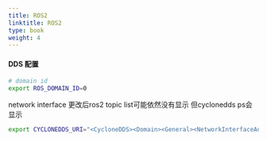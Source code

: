 ```yaml
---
title: ROS2
linktitle: ROS2
type: book
weight: 4
---
```


#### DDS 配置

```bash
# domain id
export ROS_DOMAIN_ID=0
```

network interface
更改后ros2 topic list可能依然没有显示
但cyclonedds ps会显示
```bash
export CYCLONEDDS_URI="<CycloneDDS><Domain><General><NetworkInterfaceAddress>192.168.123.234</NetworkInterfaceAddress></General></Domain></CycloneDDS>"
```